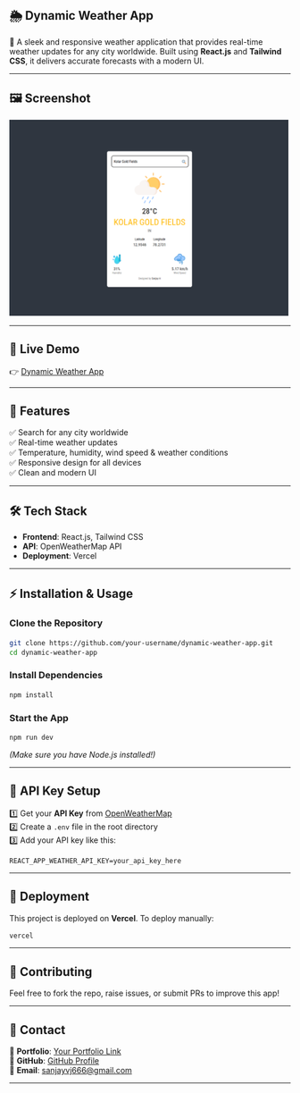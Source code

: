 ## **🌦️ Dynamic Weather App**  

🚀 A sleek and responsive weather application that provides real-time weather updates for any city worldwide. Built using **React.js** and **Tailwind CSS**, it delivers accurate forecasts with a modern UI.

---

## **🖼️ Screenshot** 

<img src = "https://github.com/sanjayh06/dynamic-weather/blob/main/src/assets/project1.png" width="500">

---  

## **🔗 Live Demo**  
👉 [Dynamic Weather App](https://dynamic-weather-sanjayh.vercel.app/)  

---

## **📌 Features**  
✅ Search for any city worldwide  
✅ Real-time weather updates  
✅ Temperature, humidity, wind speed & weather conditions  
✅ Responsive design for all devices  
✅ Clean and modern UI  

---

## **🛠️ Tech Stack**  
- **Frontend**: React.js, Tailwind CSS  
- **API**: OpenWeatherMap API  
- **Deployment**: Vercel  

---

## **⚡ Installation & Usage**  
### **Clone the Repository**  
```bash
git clone https://github.com/your-username/dynamic-weather-app.git
cd dynamic-weather-app
```
### **Install Dependencies**  
```bash
npm install
```
### **Start the App**  
```bash
npm run dev
```
*(Make sure you have Node.js installed!)*  

---

## **🔑 API Key Setup**  
1️⃣ Get your **API Key** from [OpenWeatherMap](https://openweathermap.org/)  
2️⃣ Create a `.env` file in the root directory  
3️⃣ Add your API key like this:  
```env
REACT_APP_WEATHER_API_KEY=your_api_key_here
```

---

## **🚀 Deployment**  
This project is deployed on **Vercel**. To deploy manually:  
```bash
vercel
```

---

## **🤝 Contributing**  
Feel free to fork the repo, raise issues, or submit PRs to improve this app!  

---

## **📩 Contact**  
💼 **Portfolio**: [Your Portfolio Link](https://sanjay6911.github.io/portfolio/#)  
🔦 **GitHub**: [GitHub Profile](https://github.com/sanjayh06)  
📧 **Email**: sanjayvj666@gmail.com  

---
